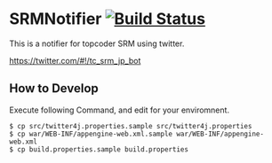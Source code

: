 SRMNotifier [![Build Status](https://secure.travis-ci.org/nise-nabe/SRMNotifier.png?branch=master)](http://travis-ci.org/nise-nabe/SRMNotifier)
===========

This is a notifier for topcoder SRM using twitter.

https://twitter.com/#!/tc_srm_jp_bot

How to Develop
--------------

Execute following Command, and edit for your enviromnent. 

    $ cp src/twitter4j.properties.sample src/twitter4j.properties
    $ cp war/WEB-INF/appengine-web.xml.sample war/WEB-INF/appengine-web.xml
    $ cp build.properties.sample build.properties

